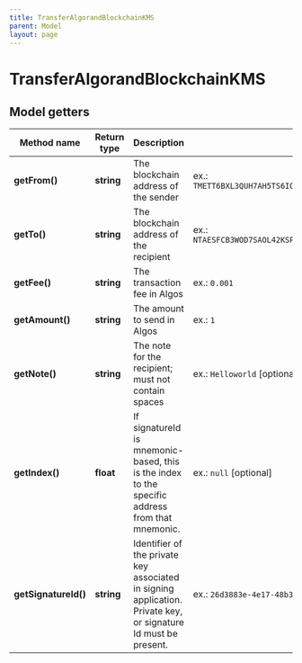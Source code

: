 ```yaml
---
title: TransferAlgorandBlockchainKMS
parent: Model
layout: page
---
```


# TransferAlgorandBlockchainKMS

## Model getters

Method name | Return type | Description | Notes
------------ | ------------- | ------------- | -------------
**getFrom()** | **string** | The blockchain address of the sender | ex.: `TMETT6BXL3QUH7AH5TS6IONU7LVTLKIGG54CFCNPMQXWGRIZFIESZBYWP4`
**getTo()** | **string** | The blockchain address of the recipient | ex.: `NTAESFCB3WOD7SAOL42KSPVARLB3JFA3MNX3AESWHYVT2RMYDVZI6YLG4Y`
**getFee()** | **string** | The transaction fee in Algos | ex.: `0.001`
**getAmount()** | **string** | The amount to send in Algos | ex.: `1`
**getNote()** | **string** | The note for the recipient; must not contain spaces | ex.: `Helloworld` [optional]
**getIndex()** | **float** | If signatureId is mnemonic-based, this is the index to the specific address from that mnemonic. | ex.: `null` [optional]
**getSignatureId()** | **string** | Identifier of the private key associated in signing application. Private key, or signature Id must be present. | ex.: `26d3883e-4e17-48b3-a0ee-09a3e484ac83`

